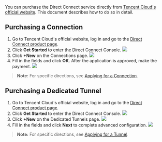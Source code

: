 You can purchase the Direct Connect service directly from [Tencent Cloud's official website](https://intl.cloud.tencent.com/).
This document describes how to do so in detail.

## Purchasing a Connection
1. Go to Tencent Cloud's official website, log in and go to the [Direct Connect product page](https://intl.cloud.tencent.com/product/dc).
2. Click **Get Started** to enter the Direct Connect Console.
 ![](https://main.qcloudimg.com/raw/2ad978db1e62c2eb20d946f673827b77.png)
3. Click **+New** on the Connections page.
 ![](https://main.qcloudimg.com/raw/8a633ed62812aa0ebd936af2ffc5dfa5.png)
4. Fill in the fields and click **OK**. After the application is approved, make the payment.
 ![](https://main.qcloudimg.com/raw/f030e60b7f21b11d8ebde34f68f59df4.png)

>**Note:**
> For specific directions, see [Applying for a Connection](https://intl.cloud.tencent.com/document/product/216/19244).

## Purchasing a Dedicated Tunnel
1. Go to Tencent Cloud's official website, log in and go to the [Direct Connect product page](https://intl.cloud.tencent.com/product/dc).
2. Click **Get Started** to enter the Direct Connect Console.
 ![](https://main.qcloudimg.com/raw/2ad978db1e62c2eb20d946f673827b77.png)
3. Click **+New** on the Dedicated Tunnels page.
 ![](https://main.qcloudimg.com/raw/9cc991de0744df35cd9706976452172b.png)
4. Fill in the fields and click **Next** to complete advanced configuration.
 ![](https://main.qcloudimg.com/raw/814ce90b634c203485d3f8f9f5c03370.png)

>**Note:**
> For specific directions, see [Applying for a Tunnel](https://intl.cloud.tencent.com/document/product/216/19250).

